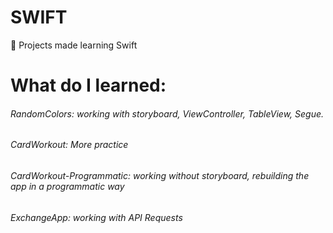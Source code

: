 # SWIFT
 Projects made learning Swift 

# What do I learned:

###### RandomColors: working with storyboard, ViewController, TableView, Segue.

###### CardWorkout: More practice

###### CardWorkout-Programmatic: working without storyboard, rebuilding the app in a programmatic way

###### ExchangeApp: working with API Requests
